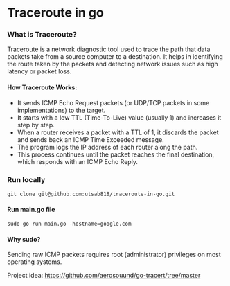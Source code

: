 # Traceroute in go

### What is Traceroute?
Traceroute is a network diagnostic tool used to trace the path that data packets take from a source computer to a destination. It helps in identifying the route taken by the packets and detecting network issues such as high latency or packet loss.

#### How Traceroute Works:

- It sends ICMP Echo Request packets (or UDP/TCP packets in some implementations) to the target.
- It starts with a low TTL (Time-To-Live) value (usually 1) and increases it step by step.
- When a router receives a packet with a TTL of 1, it discards the packet and sends back an ICMP Time Exceeded message.
- The program logs the IP address of each router along the path.
- This process continues until the packet reaches the final destination, which responds with an ICMP Echo Reply.

### Run locally

    git clone git@github.com:utsab818/traceroute-in-go.git

#### Run main.go file
    sudo go run main.go -hostname=google.com

#### Why sudo?
Sending raw ICMP packets requires root (administrator) privileges on most operating systems.

Project idea: https://github.com/aerosouund/go-tracert/tree/master
